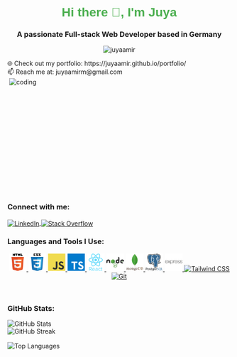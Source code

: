 <h1 align="center" style="font-family: 'Arial', sans-serif; font-size: 36; color: #4CAF50;">
  Hi there 👋, I'm Juya
</h1>


<h3 align="center">A passionate Full-stack Web Developer based in Germany</h3> 
<p align="center"> <img src="https://komarev.com/ghpvc/?username=juyaamir&label=Profile%20views&color=0e75b6&style=flat" alt="juyaamir" /> </p>
🌐 Check out my portfolio: https://juyaamir.github.io/portfolio/
<br>
📫 Reach me at: juyaamirm@gmail.com


<br>
<img src="https://github.com/user-attachments/assets/4ce6eb25-b7d8-4107-9159-534789354477" alt="coding" align="right" height="280" width="500" />







<h3 align="left">Connect with me:</h3> <p align="left"> <a href="https://www.linkedin.com/in/amj2/" target="blank"> <img align="center" src="https://raw.githubusercontent.com/rahuldkjain/github-profile-readme-generator/master/src/images/icons/Social/linked-in-alt.svg" alt="LinkedIn" height="30" width="40" /> </a> <a href="https://stackoverflow.com/users/23450003" target="blank"> <img align="center" src="https://raw.githubusercontent.com/rahuldkjain/github-profile-readme-generator/master/src/images/icons/Social/stack-overflow.svg" alt="Stack Overflow" height="30" width="40" /> </a> </p>
<h3 align="left">Languages and Tools I Use:</h3> <p align="center"> <a href="https://developer.mozilla.org/en-US/docs/Web/HTML/" target="_blank" rel="noreferrer"> <img src="https://raw.githubusercontent.com/devicons/devicon/master/icons/html5/html5-original-wordmark.svg" alt="HTML5" width="40" height="40"/> </a> <a href="https://www.w3schools.com/css/" target="_blank" rel="noreferrer"> <img src="https://raw.githubusercontent.com/devicons/devicon/master/icons/css3/css3-original-wordmark.svg" alt="CSS3" width="40" height="40"/> </a> <a href="https://developer.mozilla.org/en-US/docs/Web/JavaScript" target="_blank" rel="noreferrer"> <img src="https://raw.githubusercontent.com/devicons/devicon/master/icons/javascript/javascript-original.svg" alt="JavaScript" width="40" height="40"/> </a> <a href="https://www.typescriptlang.org/" target="_blank" rel="noreferrer"> <img src="https://raw.githubusercontent.com/devicons/devicon/master/icons/typescript/typescript-original.svg" alt="TypeScript" width="40" height="40"/> </a> <a href="https://reactjs.org/" target="_blank" rel="noreferrer"> <img src="https://raw.githubusercontent.com/devicons/devicon/master/icons/react/react-original-wordmark.svg" alt="React" width="40" height="40"/> </a> <a href="https://nodejs.org" target="_blank" rel="noreferrer"> <img src="https://raw.githubusercontent.com/devicons/devicon/master/icons/nodejs/nodejs-original-wordmark.svg" alt="Node.js" width="40" height="40"/> </a> <a href="https://www.mongodb.com/" target="_blank" rel="noreferrer"> <img src="https://raw.githubusercontent.com/devicons/devicon/master/icons/mongodb/mongodb-original-wordmark.svg" alt="MongoDB" width="40" height="40"/> </a> <a href="https://www.postgresql.org/" target="_blank" rel="noreferrer"> <img src="https://raw.githubusercontent.com/devicons/devicon/master/icons/postgresql/postgresql-original-wordmark.svg" alt="PostgreSQL" width="40" height="40"/> </a> <a href="https://expressjs.com" target="_blank" rel="noreferrer"> <img src="https://raw.githubusercontent.com/devicons/devicon/master/icons/express/express-original-wordmark.svg" alt="Express" width="40" height="40"/> </a> <a href="https://tailwindcss.com/" target="_blank" rel="noreferrer"> <img src="https://www.vectorlogo.zone/logos/tailwindcss/tailwindcss-icon.svg" alt="Tailwind CSS" width="40" height="40"/> </a> <a href="https://git-scm.com/" target="_blank" rel="noreferrer"> <img src="https://www.vectorlogo.zone/logos/git-scm/git-scm-icon.svg" alt="Git" width="40" height="40"/> </a> </p>
<br>
<h3 align="left">GitHub Stats:</h3>  

<div style="display: flex; flex-wrap: wrap; justify-content: space-between; align-tems: center; gap: 8">
  <img src="https://github-readme-stats.vercel.app/api?username=juyaamir&show_icons=true&locale=en" alt="GitHub Stats" style="width: 48%; min-width: 300px;" />
  <img src="https://github-readme-streak-stats.herokuapp.com/?user=juyaamir&" alt="GitHub Streak" style="width: 48%; min-width: 300px;" />
</div>
<p> <img align="center" src="https://github-readme-stats.vercel.app/api/top-langs?username=juyaamir&show_icons=true&locale=en&layout=compact" alt="Top Languages" /> </p>

